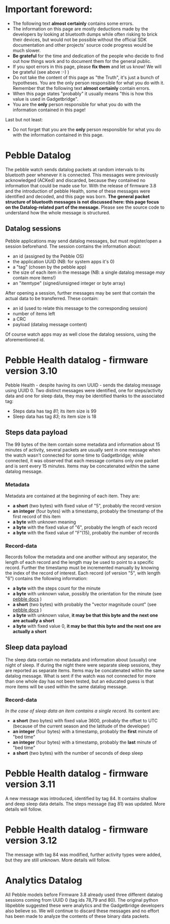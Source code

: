 # Important foreword:
* The following text __almost certainly__ contains some errors.
* The information on this page are mostly deductions made by the developers by looking at bluetooth dumps while often risking to brick their devices, but would not be possible without the official SDK documentation and other projects' source code progress would be much slower.
* __Be grateful__ for the time and dedication of the people who decide to find out how things work and to document them for the general public.
* If you spot errors in this page, please __fix them__ and let us know! We will be grateful (see above :-) )
* Do not take the content of this page as "the Truth", it's just a bunch of hypotheses. You are the only person responsible for what you do with it. Remember that the following text __almost certainly__ contain errors.
* When this page states "probably" it usually means "this is how this value is used in Gadgetbridge".
* You are the __only__ person responsible for what you do with the information contained in this page!

Last but not least:
* Do not forget that you are the __only__ person responsible for what you do with the information contained in this page.

# Pebble Datalog

The pebble watch sends datalog packets at random intervals to its bluetooth peer whenever it is connected. This messages were previously acknowledged (ACKed) and discarded, because they contained no information that could be made use for. With the release of firmware 3.8 and the introduction of pebble Health, some of these messages were identified and decoded, and this page was born. __The general packet structure of bluetooth messages is not discussed here: this page focus on the Datalog-related part of the message.__ Please see the source code to understand how the whole message is structured.

## Datalog sessions

Pebble applications may send datalog messages, but must register/open a session beforehand. The session contains the information about:
* an id (assigned by the Pebble OS)
* the application UUID (NB: for system apps it's 0)
* a "tag" (chosen by the pebble app)
* the size of each item in the message (NB: a single datalog message *may* contain more items!)
* an "itemtype" (signed/unsigned integer or byte array)

After opening a session, further messages may be sent that contain the actual data to be transferred. These contain:
* an id (used to relate this message to the corresponding session)
* number of items left
* a CRC
* payload (datalog message content)

Of course watch apps may as well close the datalog sessions, using the aforementioned id.

# Pebble Health datalog - firmware version 3.10

Pebble Health - despite having its own UUID - sends the datalog message using UUID 0. Two distinct messages were identified, one for steps/activity data and one for sleep data, they may be identified thanks to the associated tag:
* Steps data has tag _81_; its item size is 99
* Sleep data has tag _83_; its item size is 18

## Steps data payload

The 99 bytes of the item contain some metadata and information about 15 minutes of activity, several packets are usually sent in one message when the watch wasn't connected for some time to Gadgetbridge; while connected, it was observed that each message contains only one packet and is sent every 15 minutes. Items may be concatenated within the same datalog message.

### Metadata

Metadata are contained at the beginning of each item. They are:
* __a short__ (two bytes) with fixed value of "5", probably the record version
* __an integer__ (four bytes) with a timestamp, probably the timestamp of the first record of this item
* __a byte__ with unknown meaning
* __a byte__ with the fixed value of "6", probably the length of each record
* __a byte__ with the fixed value of "F"(15), probably the number of records

### Record-data

Records follow the metadata and one another without any separator, the length of each record and the length may be used to point to a specific record. Further the timestamp must be incremented manually by knowing the index of the record of interest. Each record (of version "5", with length "6") contains the following information:
* __a byte__ with the steps count for the minute
* __a byte__ with unknown value, possibly the orientation for the minute (see [pebble docs](https://developer.pebble.com/docs/c/Foundation/Event_Service/HealthService/#HealthMinuteData) )
* __a short__ (two bytes) with probably the "vector magnitude count" (see [pebble docs](https://developer.pebble.com/docs/c/Foundation/Event_Service/HealthService/#HealthMinuteData) )
* __a byte__ with unknown value, __it may be that this byte and the next one are actually a short__
* __a byte__ with fixed value 0, __it may be that this byte and the next one are actually a short__

## Sleep data payload

The sleep data contain no metadata and information about (usually) one night of sleep. If during the night there were separate sleep sessions, they are reported as separate items. Items may be concatenated within the same datalog message. What is sent if the watch was not connected for more than one whole day has not been tested, but an educated guess is that more items will be used within the same datalog message. 

### Record-data

_In the case of sleep data an item contains a single record._ Its content are:
* __a short__ (two bytes) with fixed value 3600, probably the offset to UTC (because of the current season and the latitude of the developer)
* __an integer__ (four bytes) with a timestamp, probably the __first__ minute of "bed time"
* __an integer__ (four bytes) with a timestamp, probably the __last__ minute of "bed time"
* __a short__ (two bytes) with the number of seconds of deep sleep

# Pebble Health datalog - firmware version 3.11
A new message was introduced, identified by tag 84. It contains shallow and deep sleep data details.
The steps message (tag 81) was updated.
More details will follow.

# Pebble Health datalog - firmware version 3.12
The message with tag 84 was modified, further activity types were added, but they are still unknown. 
More details will follow.

# Analytics Datalog
All Pebble models before Firmware 3.8 already used three different datalog sessions coming from UUID 0 (tag ids 78,79 and 80). The original python libpebble suggested these were analytics and the Gadgetbridge developers also believe so. We will continue to discard these messages and no effort has been made to analyze the contents of these binary data packets.